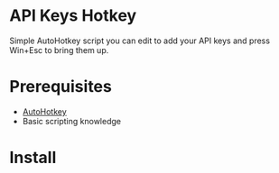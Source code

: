 # API Keys Hotkey

Simple AutoHotkey script you can edit to add your API keys and press Win+Esc to bring them up.

# Prerequisites

- [AutoHotkey](https://www.autohotkey.com/)
- Basic scripting knowledge

# Install

